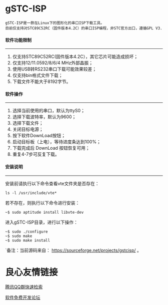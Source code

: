 gSTC-ISP
====

```
gSTC-ISP是一款在Linux下的图形化的串口ISP下载工具。
目前仅支持对STC89C52RC（固件版本4.2C）的串口ISP编程，非STC官方出口，遵循GPL V3.
```



#### 软件功能限制
---
1. 仅支持STC89C52RC(固件版本4.2C），其它芯片可能造成损坏；
2. 仅支持12/11.0592/8/6/4 MHz外部晶振；
3. 使用USB转RS232串口下载可能效果较差；
4. 仅支持bin格式文件下载；
5. 下载文件不能大于8192字节。


#### 软件操作
---
1. 选择当前使用的串口，默认为ttyS0；
2. 选择下载波特率，默认为9600；
3. 选择下载文件；
4. 关闭目标电源；
5. 按下软件DownLoad按钮；
6. 启动目标板（上电），等待进度条达到100%；
7. 下载完成后 DownLoad 按钮恢复可用；
8. 重复4-7步可反复下载。


#### 安装说明
---
安装前请执行以下命令查看vte文件夹是否存在：
```
ls -l /usr/include/vte*
```

若不存在，则执行以下命令进行安装：
```
~$ sudo aptitude install libvte-dev 
```

进入gSTC-ISP目录，进行以下操作：
```
~$ sudo ./configure
~$ sudo make
~$ sudo make install
```



`备注：当前源码来自： https://sourceforge.net/projects/gstcisp/ 。


 # 良心友情链接

[腾讯QQ群快速检索](http://u.720life.cn/s/8cf73f7c)

[软件免费开发论坛](http://u.720life.cn/s/bbb01dc0)